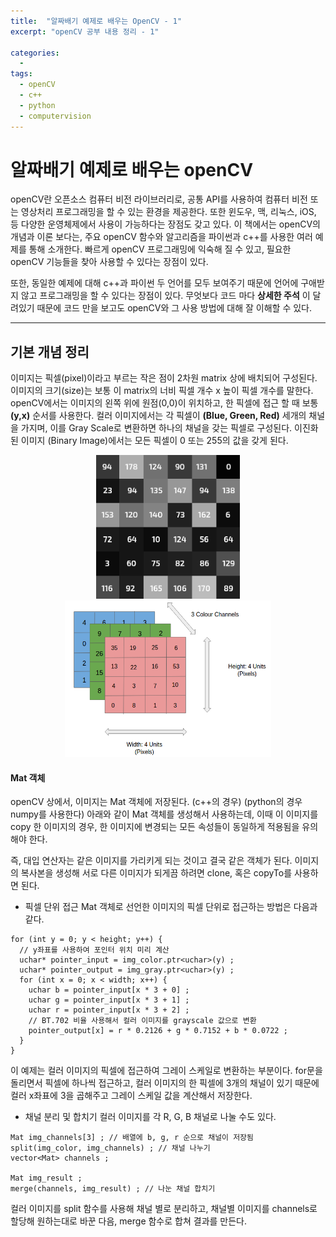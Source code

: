 ```yaml
---
title:  "알짜배기 예제로 배우는 OpenCV - 1"
excerpt: "openCV 공부 내용 정리 - 1"

categories:
  -
tags:
  - openCV
  - c++
  - python
  - computervision
---
```


# 알짜배기 예제로 배우는 openCV

openCV란 오픈소스 컴퓨터 비전 라이브러리로, 공통 API를 사용하여 컴퓨터 비전 또는 영상처리 프로그래밍을 할 수 있는 환경을 제공한다. 또한 윈도우, 맥, 리눅스, iOS, 등 다양한 운영체제에서 사용이 가능하다는 장점도 갖고 있다.
이 책에서는 openCV의 개념과 이론 보다는, 주요 openCV 함수와 알고리즘을 파이썬과 c++를 사용한 여러 예제를 통해 소개한다. 빠르게 openCV 프로그래밍에 익숙해 질 수 있고, 필요한 openCV 기능들을 찾아 사용할 수 있다는 장점이 있다.

또한, 동일한 예제에 대해 c++과 파이썬 두 언어를 모두 보여주기 때문에 언어에 구애받지 않고 프로그래밍을 할 수 있다는 장점이 있다. 무엇보다 코드 마다 **상세한 주석** 이 달려있기 때문에 코드 만을 보고도 openCV와 그 사용 방법에 대해 잘 이해할 수 있다.

------------

## 기본 개념 정리

이미지는 픽셀(pixel)이라고 부르는 작은 점이 2차원 matrix 상에 배치되어 구성된다.
이미지의 크기(size)는 보통 이 matrix의 너비 픽셀 개수 x 높이 픽셀 개수를 말한다.
openCV에서는 이미지의 왼쪽 위에 원점(0,0)이 위치하고, 한 픽셀에 접근 할 때 보통 **(y,x)** 순서를 사용한다.
컬러 이미지에서는 각 픽셀이 **(Blue, Green, Red)** 세개의 채널을 가지며, 이를 Gray Scale로 변환하면 하나의 채널을 갖는 픽셀로 구성된다. 이진화된 이미지 (Binary Image)에서는 모든 픽셀이 0 또는 255의 값을 갖게 된다.

<p align="center">
  <img src="/assets/images/grayscale.png" width="230px" height="230px" alt="grayscale">
  <img src="/assets/images/color.png" width="330px" height="250px" alt="color">
</p>

#### Mat 객체
openCV 상에서, 이미지는 Mat 객체에 저장된다. (c++의 경우) (python의 경우 numpy를 사용한다)
아래와 같이 Mat 객체를 생성해서 사용하는데, 이때 이 이미지를 copy 한 이미지의 경우, 한 이미지에 변경되는 모든 속성들이 동일하게 적용됨을 유의해야 한다.

즉, 대입 연산자는 같은 이미지를 가리키게 되는 것이고 결국 같은 객체가 된다.
이미지의 복사본을 생성해 서로 다른 이미지가 되게끔 하려면 clone, 혹은 copyTo를 사용하면 된다.

* 픽셀 단위 접근
Mat 객체로 선언한 이미지의 픽셀 단위로 접근하는 방법은 다음과 같다.
~~~
for (int y = 0; y < height; y++) {
  // y좌표를 사용하여 포인터 위치 미리 계산
  uchar* pointer_input = img_color.ptr<uchar>(y) ;
  uchar* pointer_output = img_gray.ptr<uchar>(y) ;
  for (int x = 0; x < width; x++) {
    uchar b = pointer_input[x * 3 + 0] ;
    uchar g = pointer_input[x * 3 + 1] ;
    uchar r = pointer_input[x * 3 + 2] ;
    // BT.702 비율 사용해서 컬러 이미지를 grayscale 값으로 변환
    pointer_output[x] = r * 0.2126 + g * 0.7152 + b * 0.0722 ;
  }
}
~~~
이 예제는 컬러 이미지의 픽셀에 접근하여 그레이 스케일로 변환하는 부분이다. for문을 돌리면서 픽셀에 하나씩 접근하고, 컬러 이미지의 한 픽셀에 3개의 채널이 있기 때문에 컬러 x좌표에 3을 곱해주고 그레이 스케일 값을 계산해서 저장한다.

* 채널 분리 및 합치기
컬러 이미지를 각 R, G, B 채널로 나눌 수도 있다.
~~~
Mat img_channels[3] ; // 배열에 b, g, r 순으로 채널이 저장됨
split(img_color, img_channels) ; // 채널 나누기
vector<Mat> channels ;

Mat img_result ;
merge(channels, img_result) ; // 나눈 채널 합치기
~~~
컬러 이미지를 split 함수를 사용해 채널 별로 분리하고, 채널별 이미지를 channels로 할당해 원하는대로 바꾼 다음, merge 함수로 합쳐 결과를 만든다.
